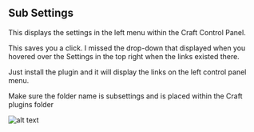 Sub Settings
------------------

This displays the settings in the left menu within the Craft Control Panel.

This saves you a click. I missed the drop-down that displayed when you hovered over
the Settings in the top right when the links existed there.

Just install the plugin and it will display the links on the left control panel menu.

Make sure the folder name is subsettings and is placed within the Craft plugins folder

![alt text](http://f.cl.ly/items/2t1W3t3A0s3O2c1k3s1z/screenshot.png)